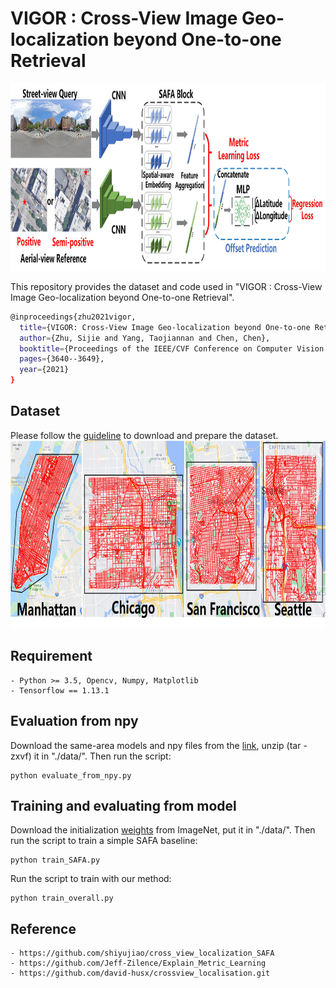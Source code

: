 # VIGOR : Cross-View Image Geo-localization beyond One-to-one Retrieval
<img width=913 height=300 src="data/Architecture.jpg"/>

This repository provides the dataset and code used in "VIGOR : Cross-View Image Geo-localization beyond One-to-one Retrieval".
```bash
@inproceedings{zhu2021vigor,
  title={VIGOR: Cross-View Image Geo-localization beyond One-to-one Retrieval},
  author={Zhu, Sijie and Yang, Taojiannan and Chen, Chen},
  booktitle={Proceedings of the IEEE/CVF Conference on Computer Vision and Pattern Recognition},
  pages={3640--3649},
  year={2021}
}
```

## Dataset
Please follow the [guideline](./data/DATASET.md) to download and prepare the dataset. 
<img width=781 height=300 src="data/collection.jpg"/>

## Requirement
	- Python >= 3.5, Opencv, Numpy, Matplotlib
	- Tensorflow == 1.13.1 
	
## Evaluation from npy
Download the same-area models and npy files from the [link](https://drive.google.com/drive/folders/1Mbtuzmvv8U10bIHso2rRcdGKiSImb6rZ?usp=sharing), unzip (tar -zxvf) it in "./data/". Then run the script:

    python evaluate_from_npy.py
    
## Training and evaluating from model
Download the initialization [weights](https://drive.google.com/file/d/1nAHPTq1lbbrseK4uFVgbvM4iL2BazrZ3/view?usp=sharing) from ImageNet, put it in "./data/". Then run the script to train a simple SAFA baseline:

    python train_SAFA.py
    
Run the script to train with our method:

    python train_overall.py
    
## Reference
    - https://github.com/shiyujiao/cross_view_localization_SAFA
	- https://github.com/Jeff-Zilence/Explain_Metric_Learning
	- https://github.com/david-husx/crossview_localisation.git
